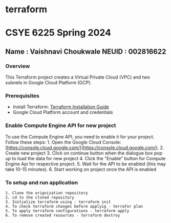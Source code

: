 # terraform

# CSYE 6225 Spring 2024
## Name : Vaishnavi Choukwale  NEUID : 002816622

### Overview

This Terraform project creates a Virtual Private Cloud (VPC) and two subnets in Google Cloud Platform (GCP).

### Prerequisites

- Install Terraform: [Terraform Installation Guide](https://learn.hashicorp.com/tutorials/terraform/install-cli)
- Google Cloud Platform account and credentials

### Enable Compute Engine API for new project

To use the Compute Engine API, you need to enable it for your project. Follow these steps:
    1. Open the Google Cloud Console: [https://console.cloud.google.com/](https://console.cloud.google.com/).
    2. Create new project
    3. Click on continue button when the dialogue box pop up to load the data for new project
    4. Click the "Enable" button for Compute Engine Api for respective project.
    5. Wait for the API to be enabled (this may take 10-15 minutes).
    6. Start working on project once the API is enabled

### To setup and run application 
    1. Clone the orignization repository
    2. cd to the cloned repository
    3. Initialize terraform using - terraform init
    4. To check terraform changes before applyig - terrafor plan
    5. To apply terraform configurations - terraform apply
    6. To remove created resources - terraform destroy


